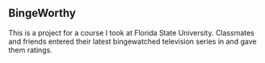 ## BingeWorthy

This is a project for a course I took at Florida State University. Classmates and friends entered their latest bingewatched television series in and gave them ratings.
